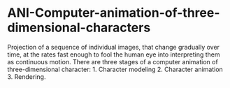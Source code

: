 # ANI-Computer-animation-of-three-dimensional-characters
Projection of a sequence of individual images, that change gradually over time, at the rates fast enough to fool the  human eye into interpreting them as continuous motion. There are three stages of a computer animation of three-dimensional character: 1. Character modeling  2. Character animation  3. Rendering.
